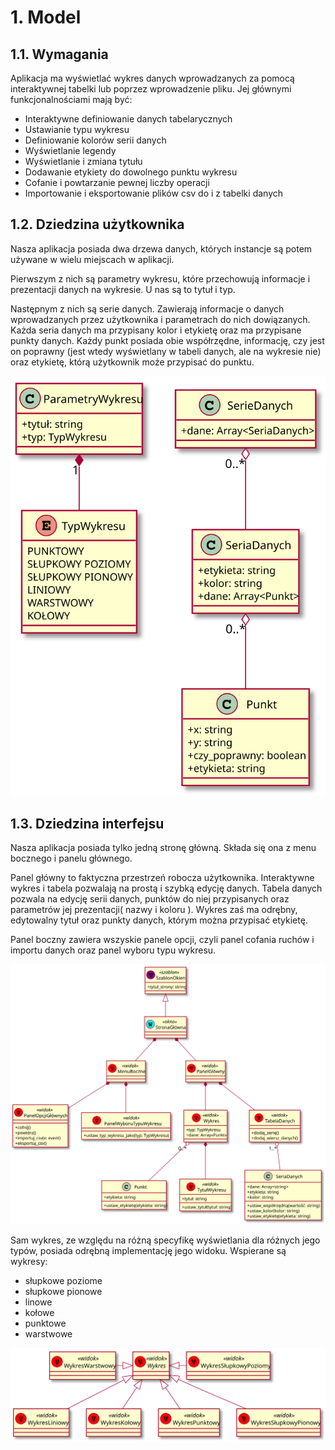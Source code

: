 # 1. Model

## 1.1. Wymagania

Aplikacja ma wyświetlać wykres danych wprowadzanych za pomocą interaktywnej
tabelki lub poprzez wprowadzenie pliku. Jej głównymi funkcjonalnościami
mają być:

- Interaktywne definiowanie danych tabelarycznych
- Ustawianie typu wykresu
- Definiowanie kolorów serii danych
- Wyświetlanie legendy
- Wyświetlanie i zmiana tytułu
- Dodawanie etykiety do dowolnego punktu wykresu
- Cofanie i powtarzanie pewnej liczby operacji
- Importowanie i eksportowanie plików csv do i z tabelki danych

## 1.2. Dziedzina użytkownika

Nasza aplikacja posiada dwa drzewa danych, których instancje są potem 
używane w wielu miejscach w aplikacji. 

Pierwszym z nich są parametry wykresu, które przechowują
informacje i prezentacji danych na wykresie. U nas są to tytuł i typ.

Następnym z nich są serie danych. Zawierają informacje o danych wprowadzanych
przez użytkownika i parametrach do nich dowiązanych. Każda seria danych
ma przypisany kolor i etykietę oraz ma przypisane punkty danych.
Każdy punkt posiada obie współrzędne, informację, czy jest on poprawny
(jest wtedy wyświetlany w tabeli danych, ale na wykresie nie) oraz etykietę,
którą użytkownik może przypisać do punktu.

![Model Dziedziny Użytkownika](puml/user_domain.svg)

## 1.3. Dziedzina interfejsu

Nasza aplikacja posiada tylko jedną stronę główną. Składa się ona z menu
bocznego i panelu głównego. 

Panel główny to faktyczna przestrzeń robocza 
użytkownika. Interaktywne wykres i tabela pozwalają na prostą i szybką edycję
danych. Tabela danych pozwala na edycję serii danych, punktów do niej
przypisanych oraz parametrów jej prezentacji( nazwy i koloru ). Wykres zaś
ma odrębny, edytowalny tytuł oraz punkty danych, którym można przypisać 
etykietę.

Panel boczny zawiera wszyskie panele opcji, czyli panel cofania ruchów i 
importu danych oraz panel wyboru typu wykresu.

![Model Dziedziny Interfejsu](puml/interface_domain.svg)

Sam wykres, ze względu na różną specyfikę wyświetlania dla różnych jego typów,
posiada odrębną implementację jego widoku. Wspierane są wykresy:

- słupkowe poziome
- słupkowe pionowe
- linowe
- kołowe
- punktowe
- warstwowe

![Typy wykresów](puml/chart_types.svg)
